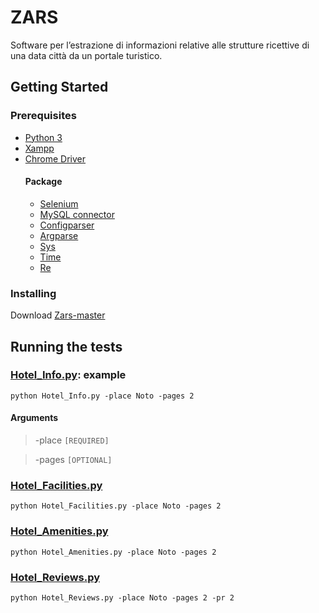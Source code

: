 # ZARS
Software per l’estrazione di informazioni relative alle strutture ricettive di una data città da un portale turistico.

## Getting Started
### Prerequisites
- [Python 3](https://www.python.org/downloads/)
- [Xampp](https://www.apachefriends.org/download.html)
- [Chrome Driver](https://chromedriver.chromium.org/)
    #### Package
    - [Selenium](https://www.selenium.dev/downloads/)
    - [MySQL connector](https://www.mysql.com/it/products/connector/)
    - [Configparser](https://docs.python.org/3/library/configparser.html)
    - [Argparse](https://docs.python.org/3/library/argparse.html)
    - [Sys](https://docs.python.org/3/library/sys.html)
    - [Time](https://docs.python.org/3/library/time.html)
    - [Re](https://docs.python.org/3/library/re.html)
    
### Installing
Download [Zars-master](https://github.com/alessiamns/ZARS.git)

## Running the tests
### [Hotel_Info.py](Hotel_Info.py): example
```
python Hotel_Info.py -place Noto -pages 2
```
#### Arguments
> -place `[REQUIRED]`

> -pages `[OPTIONAL]`

### [Hotel_Facilities.py](Hotel_Facilities.py)

```
python Hotel_Facilities.py -place Noto -pages 2
```
### [Hotel_Amenities.py](Hotel_Amenities.py)

```
python Hotel_Amenities.py -place Noto -pages 2
```
### [Hotel_Reviews.py](Hotel_Reviews.py)

```
python Hotel_Reviews.py -place Noto -pages 2 -pr 2
```
